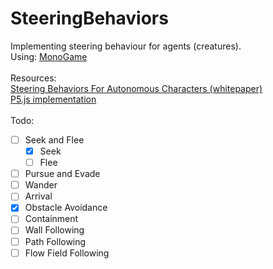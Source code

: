 # SteeringBehaviors
Implementing steering behaviour for agents (creatures).<br>
Using: [MonoGame](http://www.monogame.net)<br>
<br>
Resources:<br>
[Steering Behaviors For Autonomous Characters (whitepaper)](http://www.red3d.com/cwr/steer/)<br>
[P5.js implementation](https://github.com/shiffman/The-Nature-of-Code-Examples-p5.js/tree/master/chp06_agents)<br>
<br>
Todo:
- [ ] Seek and Flee
  - [x] Seek
  - [ ] Flee
- [ ] Pursue and Evade
- [ ] Wander
- [ ] Arrival
- [x] Obstacle Avoidance
- [ ] Containment
- [ ] Wall Following
- [ ] Path Following
- [ ] Flow Field Following
